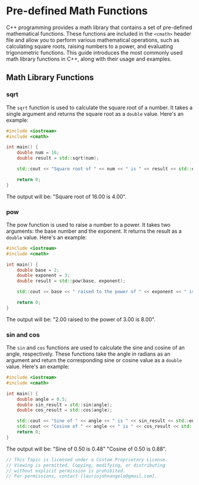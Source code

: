 # Pre-defined Math Functions
C++ programming provides a math library that contains a set of pre-defined mathematical functions. These functions are included in the `<cmath>` header file and allow you to perform various mathematical operations, such as calculating square roots, raising numbers to a power, and evaluating trigonometric functions. This guide introduces the most commonly used math library functions in C++, along with their usage and examples.

## Math Library Functions
### sqrt
The `sqrt` function is used to calculate the square root of a number. It takes a single argument and returns the square root as a `double` value. Here's an example:
```cpp
#include <iostream>
#include <cmath>

int main() {
	double num = 16;
	double result = std::sqrt(num);

	std::cout << "Square root of " << num << " is " << result << std::endl;

	return 0;
}
```
The output will be: "Square root of 16.00 is 4.00".

### pow
The pow function is used to raise a number to a power. It takes two arguments: the base number and the exponent. It returns the result as a `double` value. Here's an example:
```cpp
#include <iostream>
#include <cmath>

int main() {
	double base = 2;
	double exponent = 3;
	double result = std::pow(base, exponent);

	std::cout << base << " raised to the power of " << exponent << " is " << result << std::endl;

	return 0;
}
```
The output will be: "2.00 raised to the power of 3.00 is 8.00".

### sin and cos
The `sin` and `cos` functions are used to calculate the sine and cosine of an angle, respectively. These functions take the angle in radians as an argument and return the corresponding sine or cosine value as a `double` value. Here's an example:
```cpp
#include <iostream>
#include <cmath>

int main() {
	double angle = 0.5;
	double sin_result = std::sin(angle);
	double cos_result = std::cos(angle);

	std::cout << "Sine of " << angle << " is " << sin_result << std::endl;
	std::cout << "Cosine of " << angle << " is " << cos_result << std::endl;
	return 0;
}
```
The output will be: "Sine of 0.50 is 0.48" "Cosine of 0.50 is 0.88".

```cpp
// This Topic is licensed under a Custom Proprietary License.
// Viewing is permitted. Copying, modifying, or distributing
// without explicit permission is prohibited.
// For permissions, contact [lauriojohnangelo@gmail.com].
```
